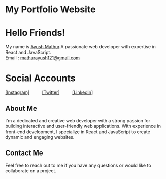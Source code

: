 # My Portfolio Website

# Hello Friends!
My name is [Ayush Mathur](https://github.com/itsayushmathur).A passionate web developer with expertise in React and JavaScript.
<br/>
Email : mathurayush121@gmail.com

# Social Accounts
[[Instagram]](https://www.instagram.com/itsayushmathur/)&nbsp; &nbsp; &nbsp; &nbsp; &nbsp;
[[Twitter]](https://twitter.com/itsayushmathur)&nbsp; &nbsp; &nbsp; &nbsp; &nbsp;
[[Linkedin]](https://www.linkedin.com/in/itsayushmathur/)

## About Me

I'm a dedicated and creative web developer with a strong passion for building interactive and user-friendly web applications. With experience in front-end development, I specialize in React and JavaScript to create dynamic and engaging websites.

## Contact Me

Feel free to reach out to me if you have any questions or would like to collaborate on a project. 
